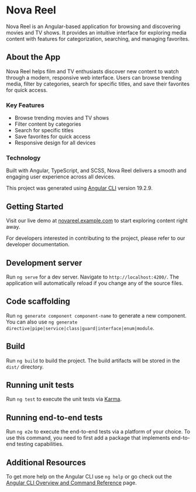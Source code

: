# Nova Reel

Nova Reel is an Angular-based application for browsing and discovering movies and TV shows. It provides an intuitive interface for exploring media content with features for categorization, searching, and managing favorites.

## About the App

Nova Reel helps film and TV enthusiasts discover new content to watch through a modern, responsive web interface. Users can browse trending media, filter by categories, search for specific titles, and save their favorites for quick access.

### Key Features

- Browse trending movies and TV shows
- Filter content by categories
- Search for specific titles
- Save favorites for quick access
- Responsive design for all devices

### Technology

Built with Angular, TypeScript, and SCSS, Nova Reel delivers a smooth and engaging user experience across all devices.

This project was generated using [Angular CLI](https://github.com/angular/angular-cli) version 19.2.9.

## Getting Started

Visit our live demo at [novareel.example.com](https://novareel.example.com) to start exploring content right away.

For developers interested in contributing to the project, please refer to our developer documentation.

## Development server

Run `ng serve` for a dev server. Navigate to `http://localhost:4200/`. The application will automatically reload if you change any of the source files.

## Code scaffolding

Run `ng generate component component-name` to generate a new component. You can also use `ng generate directive|pipe|service|class|guard|interface|enum|module`.

## Build

Run `ng build` to build the project. The build artifacts will be stored in the `dist/` directory.

## Running unit tests

Run `ng test` to execute the unit tests via [Karma](https://karma-runner.github.io).

## Running end-to-end tests

Run `ng e2e` to execute the end-to-end tests via a platform of your choice. To use this command, you need to first add a package that implements end-to-end testing capabilities.

## Additional Resources

To get more help on the Angular CLI use `ng help` or go check out the [Angular CLI Overview and Command Reference](https://angular.io/cli) page.
